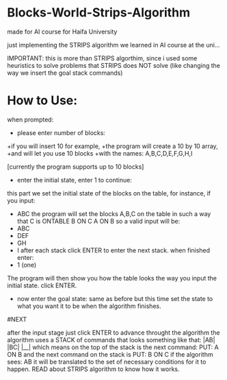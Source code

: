 # Blocks-World-Strips-Algorithm
made for AI course for Haifa University

just implementing the STRIPS algorithm we learned in AI course at the uni...

IMPORTANT: this is more than STRIPS algorthim,
since i used some heuristics to solve problems that STRIPS does NOT solve
(like changing the way we insert the goal stack commands)

# How to Use:

when prompted:
 - please enter number of blocks:
 
 +if you will insert 10 for example,
 +the program will create a 10 by 10 array,
 +and will let you use 10 blocks
 +with the names: A,B,C,D,E,F,G,H,I
 
 [currently the program supports up to 10 blocks]
 
 - enter the initial state, enter 1 to continue:

 this part we set the initial state of the blocks on the table,
 for instance, if you input:
 - ABC
 the program will set the blocks A,B,C on the table in such a way that
 C is ONTABLE
 B ON C
 A ON B
 so a valid input will be:
 - ABC
 - DEF
 - GH
 - I
 after each stack click ENTER to enter the next stack.
 when finished enter:
 - 1 (one)

The program will then show you how the table looks the way you input the initial state.
click ENTER.

 - now enter the goal state:
 same as before but this time set the state to what you want it to be when the algorithm finishes.
 
#NEXT

after the input stage
just click ENTER to advance throught the algorithm
the algorithm uses a STACK of commands that looks something like that:
|AB|
|BC|
|__|
which means on the top of the stack is the next command: PUT: A ON B
and the next command on the stack is PUT: B ON C
if the algorithm sees:
AB
it will be translated to the set of necessary conditions for it to happen.
READ about STRIPS algorithm to know how it works.



 
 
 